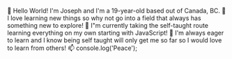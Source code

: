 👋 Hello World! I'm Joseph and I'm a 19-year-old based out of Canada, BC.
👀 I love learning new things so why not go into a field that always has something new to explore!
🌱 I"m currently taking the self-taught route learning everything on my own starting with JavaScript!
💞️ I'm always eager to learn and I know being self taught will only get me so far so I would love to learn from others!
📫 console.log('Peace');

